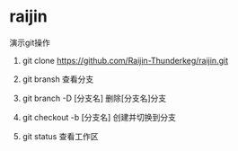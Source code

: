 # raijin
演示git操作

1. git clone https://github.com/Raijin-Thunderkeg/raijin.git

2. git bransh 查看分支

3. git branch -D [分支名] 删除[分支名]分支

4. git checkout -b [分支名] 创建并切换到分支

5. git status 查看工作区
